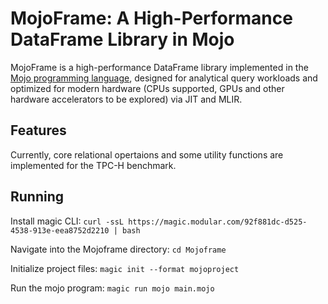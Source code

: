 # MojoFrame: A High-Performance DataFrame Library in Mojo

MojoFrame is a high-performance DataFrame library implemented in the [Mojo programming language](https://www.modular.com/mojo), designed for analytical query workloads and optimized for modern hardware (CPUs supported, GPUs and other hardware accelerators to be explored) via JIT and MLIR.

## Features

Currently, core relational opertaions and some utility functions are implemented for the TPC-H benchmark.

## Running

Install magic CLI:
`curl -ssL https://magic.modular.com/92f881dc-d525-4538-913e-eea8752d2210 | bash`

Navigate into the Mojoframe directory:
`cd Mojoframe`

Initialize project files:
`magic init --format mojoproject`

Run the mojo program:
`magic run mojo main.mojo`